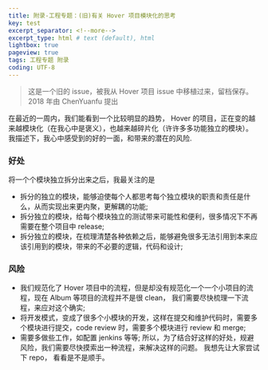 ```yaml
---
title: 附录-工程专题：(旧)有关 Hover 项目模块化的思考
key: test
excerpt_separator: <!--more-->
excerpt_type: html # text (default), html
lightbox: true
pageview: true
tags: 工程专题 附录
coding: UTF-8
--- 
```

> 这是一个旧的 issue，被我从 Hover 项目 issue 中移植过来，留档保存。  
> 2018 年由 ChenYuanfu 提出  

在最近的一周内，我们能看到一个比较明显的趋势， Hover 的项目，正在变的越来越模块化（在我心中是褒义），也越来越碎片化（许许多多功能独立的模块）。
我描述下，我心中感受到的好的一面，和带来的潜在的风险.
### 好处
将一个个模块独立拆分出来之后，我最关注的是
* 拆分的独立的模块，能够迫使每个人都思考每个独立模块的职责和责任是什么，从而实现出来更内聚，更解耦的功能;
* 拆分独立的模块，给每个模块独立的测试带来可能性和便利，很多情况下不再需要在整个项目中 release;
* 拆分独立的模块，在梳理清楚各种依赖之后，能够避免很多无法引用到本来应该引用到的模块，带来的不必要的逻辑，代码和设计;
### 风险
* 我们规范化了 Hover 项目中的流程，但是却没有规范化一个一个小项目的流程，现在 Album 等项目的流程并不是很 clean， 我们需要尽快梳理一下流程，来应对这个确实;
* 将开发模式，变成了很多个小模块的开发，这样在提交和维护代码时，需要多个模块进行提交，code review 时，需要多个模块进行 review 和 merge;
* 需要多做些工作，如配置 jenkins 等等;
所以，为了结合好这样的好处，规避风险，我们需要尽快摸索出一种流程，来解决这样的问题。
我想先让大家尝试下 repo， 看看是不是顺手。
